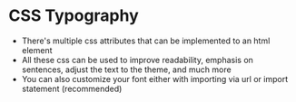 # CSS Typography

- There's multiple css attributes that can be implemented to an html element
- All these css can be used to improve readability, emphasis on sentences, adjust the text to the theme, and much more
- You can also customize your font either with importing via url or import statement (recommended)
